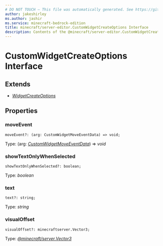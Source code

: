 ```yaml
---
# DO NOT TOUCH — This file was automatically generated. See https://github.com/mojang/minecraftapidocsgenerator to modify descriptions, examples, etc.
author: jakeshirley
ms.author: jashir
ms.service: minecraft-bedrock-edition
title: minecraft/server-editor.CustomWidgetCreateOptions Interface
description: Contents of the @minecraft/server-editor.CustomWidgetCreateOptions class.
---
```

# CustomWidgetCreateOptions Interface

## Extends
- [*WidgetCreateOptions*](WidgetCreateOptions.md)

## Properties

### **moveEvent**
`moveEvent?: (arg: CustomWidgetMoveEventData) => void;`

Type: (arg: [*CustomWidgetMoveEventData*](CustomWidgetMoveEventData.md)) => *void*

### **showTextOnlyWhenSelected**
`showTextOnlyWhenSelected?: boolean;`

Type: *boolean*

### **text**
`text?: string;`

Type: *string*

### **visualOffset**
`visualOffset?: minecraftserver.Vector3;`

Type: [*@minecraft/server.Vector3*](../../minecraft/server/Vector3.md)
